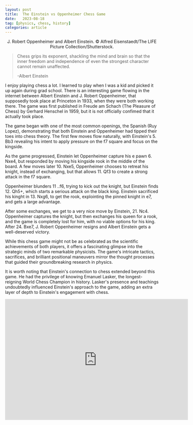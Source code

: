```yaml
---
layout: post
title:  The Einstein vs Oppenheimer Chess Game
date:   2023-08-18
tag: [physics, chess, history]
categories: article
---
```


<center>
<div class="row justify-content-sm-center">
        <img class="img-fluid" src="{{ site.baseurl}}/assets/img/einstein_oppenheimer.jpg" alt="" title= "J. Robert
		Oppenheimer and Albert Einstein. © Alfred Eisenstaedt/The LIFE Picture Collection/Shutterstock." data-zoomable=""/>
				<div class="caption">
				     J. Robert Oppenheimer and Albert
    Einstein. © Alfred Eisenstaedt/The LIFE Picture Collection/Shutterstock.
				</div>
</div>
</center>


  > <i class="fas fa-quote-left"></i> Chess grips its exponent, shackling the mind and brain so that the inner freedom and independence of even the strongest character cannot remain unaffected.
  >
  >-Albert Einstein

I enjoy playing chess a lot. I learned to play when I was a kid and picked it
up again during grad school. There is an interesting game flowing in the
internet between Albert Einstein and J. Robert Oppenheimer, that supposedly took place at
Princeton in 1933, when they were both working there. The game was first
published in Freude am Schach (The Pleasure of Chess) by Gerhard Henschel in
1959, but it is not officially confimed that it actually took place.

The game began with one of the most common openings, the Spanish (Ruy Lopez),
demonstrating that both Einstein and Oppenheimer had tipped their toes into
chess theory. The first few moves flow naturally, with Einstein's 5. Bb3
revealing his intent to apply pressure on the f7 square and focus on the kingside.

As the game progressed, Einstein let Oppenheimer capture his e pawn 6. Nxe4,
but responded by moving his kingside rook in the middle of the board. A few
moves later 10. Nxe5, Oppenheimer chooses to retreat his knight, instead of
exchanging, but that allows 11. Qf3 to create a strong attack in the f7 square.

Oppenheimer blunders 11 ..f6, trying to kick out the knight, but Einstein
finds 12. Qh5+, which starts a serious attack on the black king. Einstein
sacrificed his kinght in 13. Nxg6, to get the rook, explointing the pinned
knight in e7, and gets a large advantage. 

After some exchanges, we get to a very nice move by
Einstein, 21. Nc4. Oppenheimer captures the knight, but then exchanges his
queen for a rook, and the game is completely lost for him, with no viable
options for his king. After 24. Bxe7, J. Robert Oppenheimer resigns and Albert
Einstein gets a well-deserved victory.

While this chess game might not be as celebrated as the scientific achievements of both players, it offers a fascinating glimpse into the strategic minds of two remarkable physicists. The game's intricate tactics, sacrifices, and brilliant positional maneuvers mirror the thought processes that guided their groundbreaking research in physics.

It is worth noting that Einstein's connection to chess extended beyond this game. He had the privilege of knowing Emanuel Lasker, the longest-reigning World Chess Champion in history. Lasker's presence and teachings undoubtedly influenced Einstein's approach to the game, adding an extra layer of depth to Einstein's engagement with chess.

<center>
<iframe src="https://lichess.org/embed/game/oFrYqSJT?theme=auto&bg=auto"
width=600 height=397 frameborder=0></iframe>
</center>


